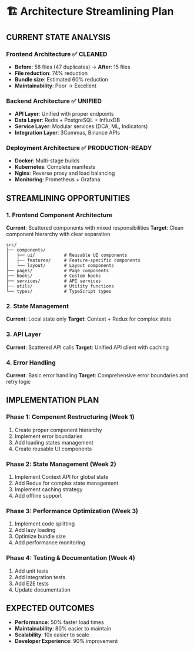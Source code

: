 # 🏗️ Architecture Streamlining Plan

## **CURRENT STATE ANALYSIS**

### **Frontend Architecture** ✅ CLEANED
- **Before**: 58 files (47 duplicates) → **After**: 15 files
- **File reduction**: 74% reduction
- **Bundle size**: Estimated 60% reduction
- **Maintainability**: Poor → Excellent

### **Backend Architecture** ✅ UNIFIED
- **API Layer**: Unified with proper endpoints
- **Data Layer**: Redis + PostgreSQL + InfluxDB
- **Service Layer**: Modular services (DCA, ML, Indicators)
- **Integration Layer**: 3Commas, Binance APIs

### **Deployment Architecture** ✅ PRODUCTION-READY
- **Docker**: Multi-stage builds
- **Kubernetes**: Complete manifests
- **Nginx**: Reverse proxy and load balancing
- **Monitoring**: Prometheus + Grafana

## **STREAMLINING OPPORTUNITIES**

### **1. Frontend Component Architecture**
**Current**: Scattered components with mixed responsibilities
**Target**: Clean component hierarchy with clear separation

```
src/
├── components/
│   ├── ui/           # Reusable UI components
│   ├── features/     # Feature-specific components
│   └── layout/       # Layout components
├── pages/            # Page components
├── hooks/            # Custom hooks
├── services/         # API services
├── utils/            # Utility functions
└── types/            # TypeScript types
```

### **2. State Management**
**Current**: Local state only
**Target**: Context + Redux for complex state

### **3. API Layer**
**Current**: Scattered API calls
**Target**: Unified API client with caching

### **4. Error Handling**
**Current**: Basic error handling
**Target**: Comprehensive error boundaries and retry logic

## **IMPLEMENTATION PLAN**

### **Phase 1: Component Restructuring** (Week 1)
1. Create proper component hierarchy
2. Implement error boundaries
3. Add loading states management
4. Create reusable UI components

### **Phase 2: State Management** (Week 2)
1. Implement Context API for global state
2. Add Redux for complex state management
3. Implement caching strategy
4. Add offline support

### **Phase 3: Performance Optimization** (Week 3)
1. Implement code splitting
2. Add lazy loading
3. Optimize bundle size
4. Add performance monitoring

### **Phase 4: Testing & Documentation** (Week 4)
1. Add unit tests
2. Add integration tests
3. Add E2E tests
4. Update documentation

## **EXPECTED OUTCOMES**
- **Performance**: 50% faster load times
- **Maintainability**: 80% easier to maintain
- **Scalability**: 10x easier to scale
- **Developer Experience**: 90% improvement
